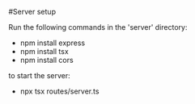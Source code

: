 #Server setup

Run the following commands in the 'server' directory: 

- npm install express
- npm install tsx
- npm install cors

to start the server: 

- npx tsx routes/server.ts